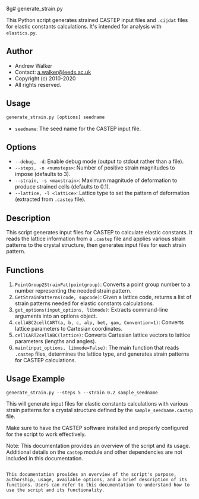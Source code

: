 8g# generate_strain.py

This Python script generates strained CASTEP input files and `.cijdat` files for elastic constants calculations. It's intended for analysis with `elastics.py`.

## Author

- Andrew Walker
- Contact: a.walker@leeds.ac.uk
- Copyright (c) 2010-2020
- All rights reserved.

## Usage

```python
generate_strain.py [options] seedname
```

- `seedname`: The seed name for the CASTEP input file.

## Options

- `--debug, -d`: Enable debug mode (output to stdout rather than a file).
- `--steps, -n <numsteps>`: Number of positive strain magnitudes to impose (defaults to 3).
- `--strain, -s <maxstrain>`: Maximum magnitude of deformation to produce strained cells (defaults to 0.1).
- `--lattice, -l <lattice>`: Lattice type to set the pattern of deformation (extracted from `.castep` file).

## Description

This script generates input files for CASTEP to calculate elastic constants. It reads the lattice information from a `.castep` file and applies various strain patterns to the crystal structure, then generates input files for each strain pattern.

## Functions

1. `PointGroup2StrainPat(pointgroup)`: Converts a point group number to a number representing the needed strain pattern.
2. `GetStrainPatterns(code, supcode)`: Given a lattice code, returns a list of strain patterns needed for elastic constants calculations.
3. `get_options(input_options, libmode)`: Extracts command-line arguments into an options object.
4. `cellABC2cellCART(a, b, c, alp, bet, gam, Convention=1)`: Converts lattice parameters to Cartesian coordinates.
5. `cellCART2cellABC(lattice)`: Converts Cartesian lattice vectors to lattice parameters (lengths and angles).
6. `main(input_options, libmode=False)`: The main function that reads `.castep` files, determines the lattice type, and generates strain patterns for CASTEP calculations.

## Usage Example

```shell
generate_strain.py --steps 5 --strain 0.2 sample_seedname
```

This will generate input files for elastic constants calculations with various strain patterns for a crystal structure defined by the `sample_seedname.castep` file.

Make sure to have the CASTEP software installed and properly configured for the script to work effectively.

Note: This documentation provides an overview of the script and its usage. Additional details on the `castep` module and other dependencies are not included in this documentation.
```

This documentation provides an overview of the script's purpose, authorship, usage, available options, and a brief description of its functions. Users can refer to this documentation to understand how to use the script and its functionality.
